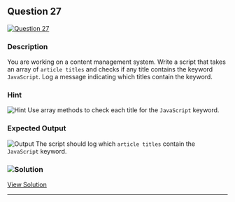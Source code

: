 


## Question 27
[![Question 27](https://img.shields.io/badge/Question-27-purple?style=for-the-badge&logoSize=60)](https://github.com/alishgosai/Javascript-Exercise-and-Solutions)    


### **Description**
You are working on a content management system. Write a script that takes an array of `article titles` and checks if any title contains the keyword `JavaScript`. Log a message indicating which titles contain the keyword.

### **Hint**
![Hint](https://img.shields.io/badge/Hint:-blue)
Use array methods to check each title for the `JavaScript` keyword.

### **Expected Output**
![Output](https://img.shields.io/badge/Output:-blue)
The script should log which `article titles` contain the `JavaScript` keyword.


### ![Solution](https://img.shields.io/badge/Solution-1f8e00?style=for-the-badge&logo=solution&logoColor=white)
[View Solution](https://github.com/alishgosai/Javascript-Exercise-and-Solutions/blob/master/solutions/Solution27.js)

---

